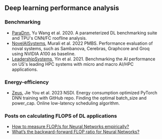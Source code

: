 ## Deep learning performance analysis

### Benchmarking
- [ParaDnn](yuwang2020TPU-roofline-benchmarking.md), Yu Wang et al. 2020. A parameterized DL
 benchmarking suite and TPU's CNN/FC roofline analysis.
- [NovelAISystems](murali2022PMBS-noval.md), Murali et al. 2022 PMBS. Performance evaluation of noval systems,
such as Sambanova, Cerebras, Graphcore and Groq using NVIDIA A100 as baseline.
- [LeadershipSystems](leadership-systems2021.md), Yin et al. 2021. Benchmarking the AI performance on US's
leading HPC systems with micro and macro AI/HPC applications.


### Energy-efficiency

- [Zeus](jie2023NSDI-zeus.md), Jie You et al. 2023 NSDI. Energy consumption optimized PyTorch DNN training
with GitHub repo. Finding the optimal batch_size and power_cap. Online low-latency scheduling
algorithm.


### Posts on calculating FLOPS of DL applications
- [How to measure FLOP/s for Neural Networks empirically?](https://www.alignmentforum.org/posts/jJApGWG95495pYM7C)
- [What’s the backward-forward FLOP ratio for Neural Networks?](https://www.alignmentforum.org/posts/fnjKpBoWJXcSDwhZk)
